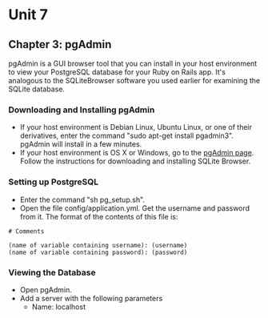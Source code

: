 # Unit 7
## Chapter 3: pgAdmin

pgAdmin is a GUI browser tool that you can install in your host environment to view your PostgreSQL database for your Ruby on Rails app.  It's analogous to the SQLiteBrowser software you used earlier for examining the SQLite database.

### Downloading and Installing pgAdmin
* If your host environment is Debian Linux, Ubuntu Linux, or one of their derivatives, enter the command "sudo apt-get install pgadmin3". pgAdmin will install in a few minutes.
* If your host environment is OS X or Windows, go to the [pgAdmin page](https://www.pgadmin.org/). Follow the instructions for downloading and installing SQLite Browser.

### Setting up PostgreSQL
* Enter the command "sh pg_setup.sh".
* Open the file config/application.yml.  Get the username and password from it.  The format of the contents of this file is:
```
# Comments

(name of variable containing username): (username)
(name of variable containing password): (password)
```

### Viewing the Database
* Open pgAdmin.
* Add a server with the following parameters
  * Name: localhost
